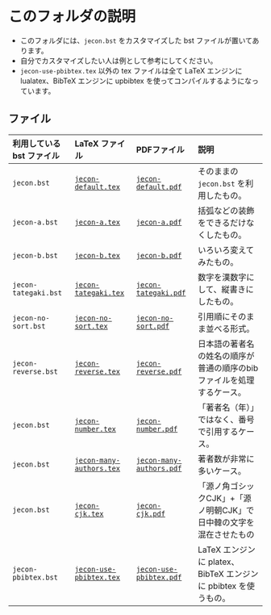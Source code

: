 <!--
Author:         Shiro Takeda
e-mail          <shiro.takeda@gmail.com>
First-written:  <2016-03-16>
Time-stamp:     <2021-09-16 10:48:07 st>
-->

このフォルダの説明
==============================

+ このフォルダには、`jecon.bst` をカスタマイズした bst ファイルが置いてあります。
+ 自分でカスタマイズしたい人は例として参考にしてください。
+ `jecon-use-pbibtex.tex` 以外の tex ファイルは全て LaTeX エンジンに lualatex、BibTeX エンジンに upbibtex を使ってコンパイルするようになっています。

## ファイル

| 利用している bst ファイル | LaTeX ファイル                                     | PDFファイル                                        | 説明                                                                  |
|:--------------------------|:---------------------------------------------------|:---------------------------------------------------|:----------------------------------------------------------------------|
| `jecon.bst`               | [`jecon-default.tex`](jecon-default.tex)           | [`jecon-default.pdf`](jecon-default.pdf)           | そのままの `jecon.bst` を利用したもの。                               |
| `jecon-a.bst`             | [`jecon-a.tex`](jecon-a.tex)                       | [`jecon-a.pdf`](jecon-a.pdf)                       | 括弧などの装飾をできるだけなくしたもの。                              |
| `jecon-b.bst`             | [`jecon-b.tex`](jecon-b.tex)                       | [`jecon-b.pdf`](jecon-b.pdf)                       | いろいろ変えてみたもの。                                              |
| `jecon-tategaki.bst`      | [`jecon-tategaki.tex`](jecon-tategaki.tex)         | [`jecon-tategaki.pdf`](jecon-tategaki.pdf)         | 数字を漢数字にして、縦書きにしたもの。                                |
| `jecon-no-sort.bst`       | [`jecon-no-sort.tex`](jecon-no-sort.tex)           | [`jecon-no-sort.pdf`](jecon-no-sort.pdf)           | 引用順にそのまま並べる形式。                                          |
| `jecon-reverse.bst`       | [`jecon-reverse.tex`](jecon-reverse.tex)           | [`jecon-reverse.pdf`](jecon-reverse.pdf)           | 日本語の著者名の姓名の順序が普通の順序のbibファイルを処理するケース。 |
| `jecon.bst`               | [`jecon-number.tex`](jecon-number.tex)             | [`jecon-number.pdf`](jecon-number.pdf)             | 「著者名（年）」ではなく、番号で引用するケース。                      |
| `jecon.bst`               | [`jecon-many-authors.tex`](jecon-many-authors.tex) | [`jecon-many-authors.pdf`](jecon-many-authors.pdf) | 著者数が非常に多いケース。                                            |
| `jecon.bst`               | [`jecon-cjk.tex`](jecon-cjk.tex)                   | [`jecon-cjk.pdf`](jecon-cjk.pdf)                   | 「源ノ角ゴシックCJK」+「源ノ明朝CJK」で日中韓の文字を混在させたもの   |
| `jecon-pbibtex.bst`       | [`jecon-use-pbibtex.tex`](jecon-use-pbibtex.tex)   | [`jecon-use-pbibtex.pdf`](jecon-use-pbibtex.pdf)   | LaTeX エンジンに platex、BibTeX エンジンに pbibtex を使うもの。       |


<!--
--------------------
Local Variables:
mode: markdown
fill-column: 90
coding: utf-8-dos
End:
-->

